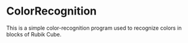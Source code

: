 # ColorRecognition
This is a simple color-recognition program used to recognize colors in blocks of Rubik Cube.
